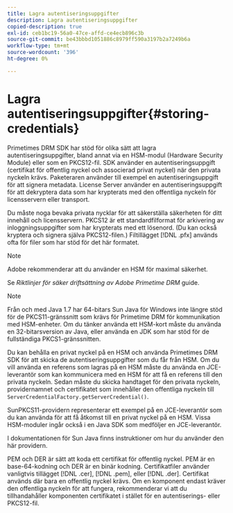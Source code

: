 ```yaml
---
title: Lagra autentiseringsuppgifter
description: Lagra autentiseringsuppgifter
copied-description: true
exl-id: ceb1bc19-56a0-47ce-affd-ce4ecb896c3b
source-git-commit: be43bbbd1051886c8979ff590a3197b2a7249b6a
workflow-type: tm+mt
source-wordcount: '396'
ht-degree: 0%

---
```


# Lagra autentiseringsuppgifter{#storing-credentials}

Primetimes DRM SDK har stöd för olika sätt att lagra autentiseringsuppgifter, bland annat via en HSM-modul (Hardware Security Module) eller som en PKCS12-fil. SDK använder en autentiseringsuppgift (certifikat för offentlig nyckel och associerad privat nyckel) när den privata nyckeln krävs. Paketeraren använder till exempel en autentiseringsuppgift för att signera metadata. License Server använder en autentiseringsuppgift för att dekryptera data som har krypterats med den offentliga nyckeln för licensservern eller transport.

Du måste noga bevaka privata nycklar för att säkerställa säkerheten för ditt innehåll och licensservern. PKCS12 är ett standardfilformat för arkivering av inloggningsuppgifter som har krypterats med ett lösenord. (Du kan också kryptera och signera själva PKCS12-filen.) Filtillägget [!DNL .pfx] används ofta för filer som har stöd för det här formatet.

>[!NOTE]
>
>Adobe rekommenderar att du använder en HSM för maximal säkerhet.
>
>Se *Riktlinjer för säker driftsättning av Adobe Primetime DRM* guide.

>[!NOTE]
>
>Från och med Java 1.7 har 64-bitars Sun Java för Windows inte längre stöd för de PKCS11-gränssnitt som krävs för Primetime DRM för kommunikation med HSM-enheter. Om du tänker använda ett HSM-kort måste du använda en 32-bitarsversion av Java, eller använda en JDK som har stöd för de fullständiga PKCS1-gränssnitten.

Du kan behålla en privat nyckel på en HSM och använda Primetimes DRM SDK för att skicka de autentiseringsuppgifter som du får från HSM. Om du vill använda en referens som lagras på en HSM måste du använda en JCE-leverantör som kan kommunicera med en HSM för att få en referens till den privata nyckeln. Sedan måste du skicka handtaget för den privata nyckeln, providernamnet och certifikatet som innehåller den offentliga nyckeln till `ServerCredentialFactory.getServerCredential()`.

SunPKCS11-providern representerar ett exempel på en JCE-leverantör som du kan använda för att få åtkomst till en privat nyckel på en HSM. Vissa HSM-moduler ingår också i en Java SDK som medföljer en JCE-leverantör.

I dokumentationen för Sun Java finns instruktioner om hur du använder den här providern.

PEM och DER är sätt att koda ett certifikat för offentlig nyckel. PEM är en base-64-kodning och DER är en binär kodning. Certifikatfiler använder vanligtvis tillägget [!DNL .cer], [!DNL .pem], eller [!DNL .der]. Certifikat används där bara en offentlig nyckel krävs. Om en komponent endast kräver den offentliga nyckeln för att fungera, rekommenderar vi att du tillhandahåller komponenten certifikatet i stället för en autentiserings- eller PKCS12-fil.

